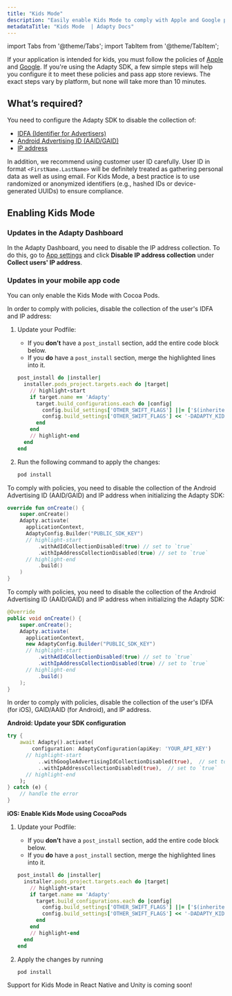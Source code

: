 ```yaml
---
title: "Kids Mode"
description: "Easily enable Kids Mode to comply with Apple and Google policies. No IDFA, GAID, or ad data collected."
metadataTitle: "Kids Mode  | Adapty Docs"
---
```

import Tabs from '@theme/Tabs'; 
import TabItem from '@theme/TabItem'; 

If your application is intended for kids, you must follow the policies of [Apple](https://developer.apple.com/app-store/kids-apps/) and [Google](https://support.google.com/googleplay/android-developer/answer/9893335). If you're using the Adapty SDK, a few simple steps will help you configure it to meet these policies and pass app store reviews. The exact steps vary by platform, but none will take more than 10 minutes.

## What’s required?

You need to configure the Adapty SDK to disable the collection of:

- [IDFA (Identifier for Advertisers)](https://en.wikipedia.org/wiki/Identifier_for_Advertisers)
- [Android Advertising ID (AAID/GAID)](https://support.google.com/googleplay/android-developer/answer/6048248)
- [IP address](https://www.ftc.gov/system/files/ftc_gov/pdf/p235402_coppa_application.pdf)

In addition, we recommend using customer user ID carefully. User ID in format `<FirstName.LastName>` will be definitely treated as gathering personal data as well as using email. For Kids Mode, a best practice is to use randomized or anonymized identifiers (e.g., hashed IDs or device-generated UUIDs) to ensure compliance.

## Enabling Kids Mode

### Updates in the Adapty Dashboard

In the Adapty Dashboard, you need to disable the IP address collection. To do this, go to [App settings](https://app.adapty.io/settings/general) and click **Disable IP address collection** under **Collect users' IP address**.

### Updates in your mobile app code

<Tabs groupId="current-os" queryString> 

<TabItem value="swift" label="iOS" default> 

You can only enable the Kids Mode with Cocoa Pods.

In order to comply with policies, disable the collection of the user's IDFA and IP address:

1. Update your Podfile:

   - If you **don’t** have a `post_install` section, add the entire code block below.
   - If you **do** have a `post_install` section, merge the highlighted lines into it.

   ```ruby showLineNumbers title="Podfile"
   post_install do |installer|
     installer.pods_project.targets.each do |target|
       // highlight-start
       if target.name == 'Adapty'
         target.build_configurations.each do |config|
           config.build_settings['OTHER_SWIFT_FLAGS'] ||= ['$(inherited)']
           config.build_settings['OTHER_SWIFT_FLAGS'] << '-DADAPTY_KIDS_MODE'
         end
       end
       // highlight-end
     end
   end
   ```

2. Run the following command to apply the changes:

   ```sh showLineNumbers title="Shell"
   pod install 
   ```

</TabItem> 

<TabItem value="kotlin" label="Android (Kotlin)" default> 

To comply with policies, you need to disable the collection of the Android Advertising ID (AAID/GAID)  and IP address when initializing the Adapty SDK: 
```kotlin showLineNumbers
override fun onCreate() {
    super.onCreate()
    Adapty.activate(
      applicationContext,
      AdaptyConfig.Builder("PUBLIC_SDK_KEY")
      // highlight-start
          .withAdIdCollectionDisabled(true) // set to `true`
          .withIpAddressCollectionDisabled(true) // set to `true`
      // highlight-end
          .build()
    )  
}
```

</TabItem> 

<TabItem value="java" label="Android (Java)" default> 
To comply with policies, you need to disable the collection of the Android Advertising ID (AAID/GAID)  and IP address when initializing the Adapty SDK: 

```java showLineNumbers
@Override
public void onCreate() {
    super.onCreate();
    Adapty.activate(
      applicationContext,
      new AdaptyConfig.Builder("PUBLIC_SDK_KEY")
      // highlight-start
          .withAdIdCollectionDisabled(true) // set to `true`
          .withIpAddressCollectionDisabled(true) // set to `true`
      // highlight-end
          .build()
    );
}
```



</TabItem> 
<TabItem value="flutter" label="Flutter" default> 

In order to comply with policies, disable the collection of the user's IDFA (for iOS), GAID/AAID (for Android), and IP address.

**Android: Update your SDK configuration**

```dart showLineNumbers title="Dart"
try {
    await Adapty().activate(
        configuration: AdaptyConfiguration(apiKey: 'YOUR_API_KEY')
      // highlight-start
          ..withGoogleAdvertisingIdCollectionDisabled(true),  // set to `true`
          ..withIpAddressCollectionDisabled(true),  // set to `true`
      // highlight-end
    );
} catch (e) {
    // handle the error
}
```

**iOS: Enable Kids Mode using CocoaPods**

1. Update your Podfile:

   - If you **don’t** have a `post_install` section, add the entire code block below.
   - If you **do** have a `post_install` section, merge the highlighted lines into it.

    ```ruby showLineNumbers title="Podfile"
    post_install do |installer|
      installer.pods_project.targets.each do |target|
        // highlight-start
        if target.name == 'Adapty'
          target.build_configurations.each do |config|
            config.build_settings['OTHER_SWIFT_FLAGS'] ||= ['$(inherited)']
            config.build_settings['OTHER_SWIFT_FLAGS'] << '-DADAPTY_KIDS_MODE'
          end
        end
        // highlight-end
      end
    end
    ```

2. Apply the changes by running

    ```sh showLineNumbers title="Shell"
    pod install
    ```
</TabItem>  
</Tabs>

Support for Kids Mode in React Native and Unity is coming soon!
